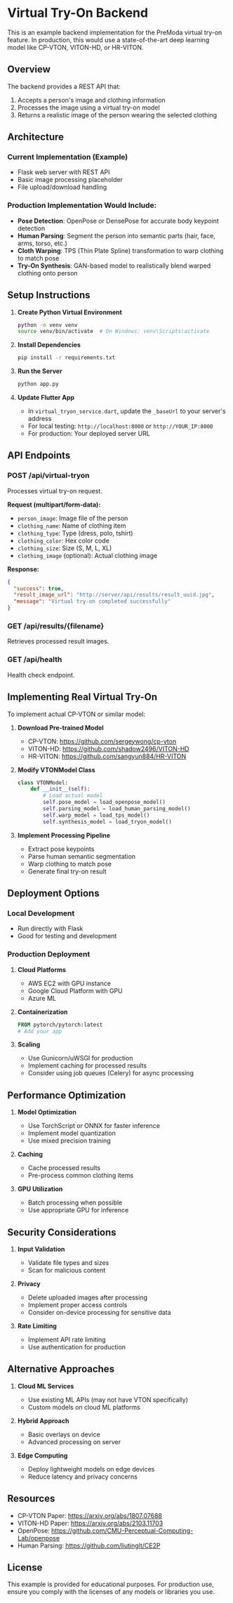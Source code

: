 # Virtual Try-On Backend

This is an example backend implementation for the PreModa virtual try-on feature. In production, this would use a state-of-the-art deep learning model like CP-VTON, VITON-HD, or HR-VITON.

## Overview

The backend provides a REST API that:
1. Accepts a person's image and clothing information
2. Processes the image using a virtual try-on model
3. Returns a realistic image of the person wearing the selected clothing

## Architecture

### Current Implementation (Example)
- Flask web server with REST API
- Basic image processing placeholder
- File upload/download handling

### Production Implementation Would Include:
- **Pose Detection**: OpenPose or DensePose for accurate body keypoint detection
- **Human Parsing**: Segment the person into semantic parts (hair, face, arms, torso, etc.)
- **Cloth Warping**: TPS (Thin Plate Spline) transformation to warp clothing to match pose
- **Try-On Synthesis**: GAN-based model to realistically blend warped clothing onto person

## Setup Instructions

1. **Create Python Virtual Environment**
   ```bash
   python -m venv venv
   source venv/bin/activate  # On Windows: venv\Scripts\activate
   ```

2. **Install Dependencies**
   ```bash
   pip install -r requirements.txt
   ```

3. **Run the Server**
   ```bash
   python app.py
   ```

4. **Update Flutter App**
   - In `virtual_tryon_service.dart`, update the `_baseUrl` to your server's address
   - For local testing: `http://localhost:8000` or `http://YOUR_IP:8000`
   - For production: Your deployed server URL

## API Endpoints

### POST /api/virtual-tryon
Processes virtual try-on request.

**Request (multipart/form-data):**
- `person_image`: Image file of the person
- `clothing_name`: Name of clothing item
- `clothing_type`: Type (dress, polo, tshirt)
- `clothing_color`: Hex color code
- `clothing_size`: Size (S, M, L, XL)
- `clothing_image` (optional): Actual clothing image

**Response:**
```json
{
  "success": true,
  "result_image_url": "http://server/api/results/result_uuid.jpg",
  "message": "Virtual try-on completed successfully"
}
```

### GET /api/results/{filename}
Retrieves processed result images.

### GET /api/health
Health check endpoint.

## Implementing Real Virtual Try-On

To implement actual CP-VTON or similar model:

1. **Download Pre-trained Model**
   - CP-VTON: https://github.com/sergeywong/cp-vton
   - VITON-HD: https://github.com/shadow2496/VITON-HD
   - HR-VITON: https://github.com/sangyun884/HR-VITON

2. **Modify VTONModel Class**
   ```python
   class VTONModel:
       def __init__(self):
           # Load actual model
           self.pose_model = load_openpose_model()
           self.parsing_model = load_human_parsing_model()
           self.warp_model = load_tps_model()
           self.synthesis_model = load_tryon_model()
   ```

3. **Implement Processing Pipeline**
   - Extract pose keypoints
   - Parse human semantic segmentation
   - Warp clothing to match pose
   - Generate final try-on result

## Deployment Options

### Local Development
- Run directly with Flask
- Good for testing and development

### Production Deployment
1. **Cloud Platforms**
   - AWS EC2 with GPU instance
   - Google Cloud Platform with GPU
   - Azure ML

2. **Containerization**
   ```dockerfile
   FROM pytorch/pytorch:latest
   # Add your app
   ```

3. **Scaling**
   - Use Gunicorn/uWSGI for production
   - Implement caching for processed results
   - Consider using job queues (Celery) for async processing

## Performance Optimization

1. **Model Optimization**
   - Use TorchScript or ONNX for faster inference
   - Implement model quantization
   - Use mixed precision training

2. **Caching**
   - Cache processed results
   - Pre-process common clothing items

3. **GPU Utilization**
   - Batch processing when possible
   - Use appropriate GPU for inference

## Security Considerations

1. **Input Validation**
   - Validate file types and sizes
   - Scan for malicious content

2. **Privacy**
   - Delete uploaded images after processing
   - Implement proper access controls
   - Consider on-device processing for sensitive data

3. **Rate Limiting**
   - Implement API rate limiting
   - Use authentication for production

## Alternative Approaches

1. **Cloud ML Services**
   - Use existing ML APIs (may not have VTON specifically)
   - Custom models on cloud ML platforms

2. **Hybrid Approach**
   - Basic overlays on device
   - Advanced processing on server

3. **Edge Computing**
   - Deploy lightweight models on edge devices
   - Reduce latency and privacy concerns

## Resources

- CP-VTON Paper: https://arxiv.org/abs/1807.07688
- VITON-HD Paper: https://arxiv.org/abs/2103.11703
- OpenPose: https://github.com/CMU-Perceptual-Computing-Lab/openpose
- Human Parsing: https://github.com/liutinglt/CE2P

## License

This example is provided for educational purposes. For production use, ensure you comply with the licenses of any models or libraries you use.
